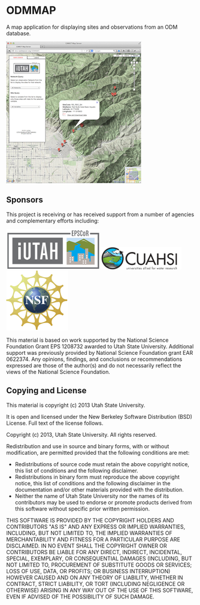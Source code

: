 ODMMAP
======

A map application for displaying sites and observations from an ODM database.

![iUTAH](/doc/images/odmmap.jpg)

Sponsors
---------
This project is receiving or has received support from a number of agencies and complementary efforts including:

![iUTAH](/doc/images/iutah_eu_horz_sm.png)     ![CUAHSI](/doc/images/cuahsi_logo_sm.gif)    ![NSF](/doc/images/nsf.gif)

This material is based on work supported by the National Science Foundation Grant EPS 1208732 awarded to Utah State University.  Additional support was previously provided by National Science Foundation grant EAR 0622374.  Any opinions, findings, and conclusions or recommendations expressed are those of the author(s) and do not necessarily reflect the views of the National Science Foundation.

Copying and License
----------------------------

This material is copyright (c) 2013 Utah State University.

It is open and licensed under the New Berkeley Software Distribution (BSD) License.  Full text of the license follows.

Copyright (c) 2013, Utah State University. All rights reserved.

Redistribution and use in source and binary forms, with or without modification, are permitted provided that the following conditions are met:

*  Redistributions of source code must retain the above copyright notice, this list of conditions and the following disclaimer.
*  Redistributions in binary form must reproduce the above copyright notice, this list of conditions and the following disclaimer in the documentation and/or other materials provided with the distribution.
*  Neither the name of Utah State University nor the names of its contributors may be used to endorse or promote products derived from this software without specific prior written permission.

THIS SOFTWARE IS PROVIDED BY THE COPYRIGHT HOLDERS AND CONTRIBUTORS "AS IS" AND ANY EXPRESS OR IMPLIED WARRANTIES, INCLUDING, BUT NOT LIMITED TO, THE IMPLIED WARRANTIES OF MERCHANTABILITY AND FITNESS FOR A PARTICULAR PURPOSE ARE DISCLAIMED. IN NO EVENT SHALL THE COPYRIGHT OWNER OR CONTRIBUTORS BE LIABLE FOR ANY DIRECT, INDIRECT, INCIDENTAL, SPECIAL, EXEMPLARY, OR CONSEQUENTIAL DAMAGES (INCLUDING, BUT NOT LIMITED TO, PROCUREMENT OF SUBSTITUTE GOODS OR SERVICES; LOSS OF USE, DATA, OR PROFITS; OR BUSINESS INTERRUPTION) HOWEVER CAUSED AND ON ANY THEORY OF LIABILITY, WHETHER IN CONTRACT, STRICT LIABILITY, OR TORT (INCLUDING NEGLIGENCE OR OTHERWISE) ARISING IN ANY WAY OUT OF THE USE OF THIS SOFTWARE, EVEN IF ADVISED OF THE POSSIBILITY OF SUCH DAMAGE. 


